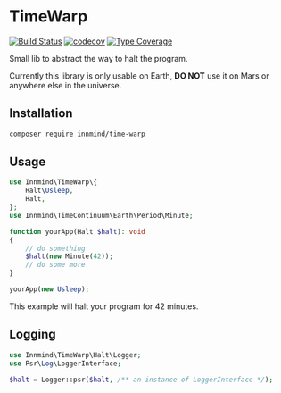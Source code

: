 # TimeWarp

[![Build Status](https://github.com/innmind/timewarp/workflows/CI/badge.svg?branch=master)](https://github.com/innmind/timewarp/actions?query=workflow%3ACI)
[![codecov](https://codecov.io/gh/innmind/timewarp/branch/develop/graph/badge.svg)](https://codecov.io/gh/innmind/timewarp)
[![Type Coverage](https://shepherd.dev/github/innmind/timewarp/coverage.svg)](https://shepherd.dev/github/innmind/timewarp)

Small lib to abstract the way to halt the program.

Currently this library is only usable on Earth, **DO NOT** use it on Mars or anywhere else in the universe.

## Installation

```sh
composer require innmind/time-warp
```

## Usage

```php
use Innmind\TimeWarp\{
    Halt\Usleep,
    Halt,
};
use Innmind\TimeContinuum\Earth\Period\Minute;

function yourApp(Halt $halt): void
{
    // do something
    $halt(new Minute(42));
    // do some more
}

yourApp(new Usleep);
```

This example will halt your program for 42 minutes.

## Logging

```php
use Innmind\TimeWarp\Halt\Logger;
use Psr\Log\LoggerInterface;

$halt = Logger::psr($halt, /** an instance of LoggerInterface */);
```
